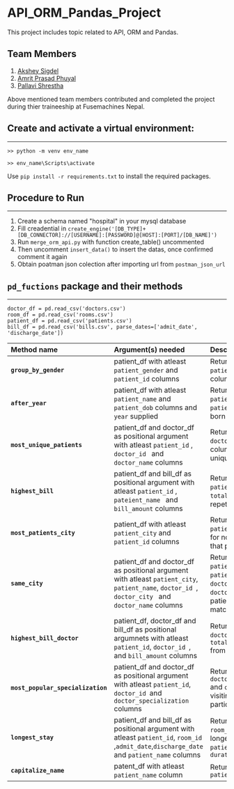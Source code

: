 # API_ORM_Pandas_Project

This project includes topic related to API, ORM and Pandas.  

## Team Members 
1. [Akshey Sigdel](https://github.com/aksigdel)
2. [Amrit Prasad Phuyal](https://github.com/amrit-fuse)
3. [Pallavi Shrestha](https://github.com/stha-pallavii)

Above mentioned team members contributed and completed the project during thier traineeship at Fusemachines Nepal.


## Create and activate a virtual environment:
---

`>> python -m venv env_name`

`>> env_name\Scripts\activate`

Use `pip install -r requirements.txt` to install the required packages.


## Procedure to Run
---
1. Create a schema named "hospital"  in your  mysql database 
2. Fill creadential in `create_engine('[DB_TYPE]+[DB_CONNECTOR]://[USERNAME]:[PASSWORD]@[HOST]:[PORT]/[DB_NAME]') `
3. Run `merge_orm_api.py`   with  function  create_table() uncommented 
4. Then uncomment  `insert_data()`  to insert the datas, once confirmed comment it again
5. Obtain poatman json colection after importing url from  `postman_json_url` 

## `pd_fuctions` package and their methods
---


    doctor_df = pd.read_csv('doctors.csv')
    room_df = pd.read_csv('rooms.csv')
    patient_df = pd.read_csv('patients.csv')
    bill_df = pd.read_csv('bills.csv', parse_dates=['admit_date', 'discharge_date'])

| **Method name**                   | **Argument(s) needed**                                                                                                                              | **Description**                                                                                                                   |
| :-------------------------------- | :-------------------------------------------------------------------------------------------------------------------------------------------------- | :-------------------------------------------------------------------------------------------------------------------------------- |
| **`group_by_gender`**             | patient_df with atleast `patient_gender` and `patient_id` columns                                                                                   | Returns a df with `patient_gender` and `count` columns                                                                            |
| **`after_year`**                  | patient_df with atleast `patient_name` and `patient_dob` columns     and `year` supplied                                                            | Returns a df with `patient_name` and `patient_dob` columns born after 1985                                                        |
| **`most_unique_patients`**        | patient_df and doctor_df as positional argument with atleast `patient_id` , `doctor_id `  and `doctor_name` columns                                 | Returns a df with `doctor_name` and `count` columns with counts of unique patients only                                           |
| **`highest_bill`**                | patient_df and bill_df as positional argument with atleast `patient_id` , `pateient_name `  and `bill_amount` columns                               | Returns a df with columns `patient_name` and `total_bill_amount` from repetative visits                                           |
| **`most_patients_city`**          | patient_df with atleast `patient_city` and `patient_id` columns                                                                                     | Returns a df with columns `patient_city` and `count` for no. of patients from that particular city                                |
| **`same_city`**                   | patient_df and doctor_df as positional argument with atleast `patient_city`, `patient_name`, `doctor_id `, `doctor_city ` and `doctor_name` columns | Returns a df with columns `patient_city`, `patient_name`, `doctor_city ` and `doctor_name` where patients and doctor city matches |
| **`highest_bill_doctor`**         | patient_df, doctor_df and bill_df as positional argumnets with atleast `patient_id`,  `doctor_id `, and `bill_amount` columns                       | Returns a df with columns `doctor_name` and `total_bill_collected` from multiple patients                                         |
| **`most_popular_specialization`** | patient_df and doctor_df as positional argument with atleast `patient_id`, `doctor_id `and `doctor_specialization` columns                          | Returns a df with columns `doctor_specialization` and `count` no of patients visiting doctor with particular specialization       |
| **`longest_stay`**                | patient_df and bill_df as positional argument with atleast `patient_id`, `room_id `,`admit_date`,`discharge_date` and `patient_name` columns        | Returns a df with columns `room_id` as  room of thier longest stay , `patient_name` and `duration_of_stay`                        |
| **`capitalize_name`**             | patent_df with atleast `patient_name` column                                                                                                        | Returns a df with column `patient_name_capitalized`                                                                               |


